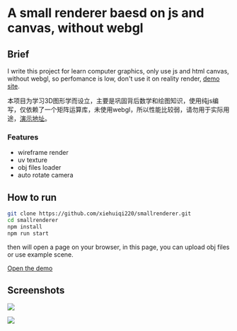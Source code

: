 # A small renderer baesd on js and canvas, without webgl

## Brief

I write this project for learn computer graphics, only use js and html canvas, without webgl, so perfomance is low, don't use it on reality render, [demo site](https://xiehuiqi220.github.io/smallrenderer/).

本项目为学习3D图形学而设立，主要是巩固背后数学和绘图知识，使用纯js编写，仅依赖了一个矩阵运算库，未使用webgl，所以性能比较弱，请勿用于实际用途，[演示地址](https://xiehuiqi220.github.io/smallrenderer/)。

### Features
- wireframe render
- uv texture
- obj files loader
- auto rotate camera

## How to run
```sh
git clone https://github.com/xiehuiqi220/smallrenderer.git
cd smallrenderer
npm install
npm run start
```
then will open a page on your browser, in this page, you can upload obj files or use example scene.

[Open the demo](https://xiehuiqi220.github.io/smallrenderer/)

## Screenshots

![](https://user-images.githubusercontent.com/1331211/214857213-fe01237f-a148-4972-b39b-52d5550367a8.png)


![](https://user-images.githubusercontent.com/1331211/214868296-e93e5f16-804c-45fa-b3aa-1c42ac111796.png)

